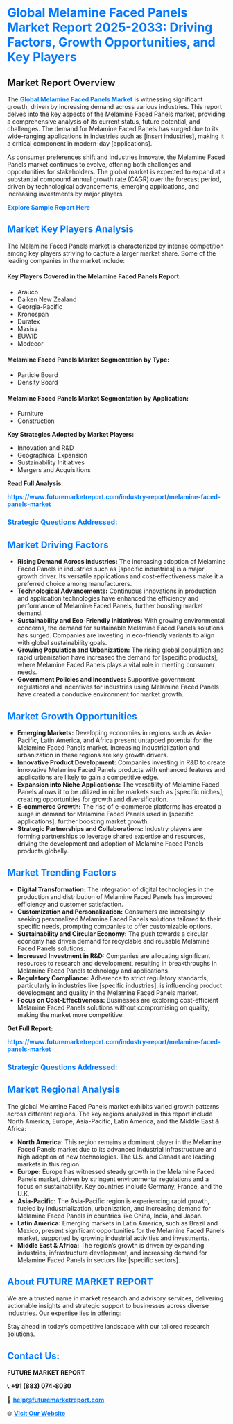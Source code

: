 <h1 style="color: #007BFF;">Global Melamine Faced Panels Market Report 2025-2033: Driving Factors, Growth Opportunities, and Key Players</h1>

<section id="overview">
<h2>Market Report Overview</h2>
<p>The <a href="https://www.futuremarketreport.com/industry-report/melamine-faced-panels-market" style="color: #007BFF; text-decoration: none;"><strong>Global Melamine Faced Panels Market</strong></a> is witnessing significant growth, driven by increasing demand across various industries. This report delves into the key aspects of the Melamine Faced Panels market, providing a comprehensive analysis of its current status, future potential, and challenges. The demand for Melamine Faced Panels has surged due to its wide-ranging applications in industries such as [insert industries], making it a critical component in modern-day [applications].</p>
<p>As consumer preferences shift and industries innovate, the Melamine Faced Panels market continues to evolve, offering both challenges and opportunities for stakeholders. The global market is expected to expand at a substantial compound annual growth rate (CAGR) over the forecast period, driven by technological advancements, emerging applications, and increasing investments by major players.</p>
</section>

<section id="overview">
<p><a href="https://www.futuremarketreport.com/request-sample/reportId=87321" style="color: #007BFF; text-decoration: none;"><strong>Explore Sample Report Here</strong></a></p>
</section>

<section id="key-players">
<h2 style="color: #007BFF;">Market Key Players Analysis</h2>
<p>The Melamine Faced Panels market is characterized by intense competition among key players striving to capture a larger market share. Some of the leading companies in the market include:</p>
<h4>Key Players Covered in the Melamine Faced Panels Report:</h4>
<ul><li>Arauco</li><li>Daiken New Zealand</li><li>Georgia-Pacific</li><li>Kronospan</li><li>Duratex</li><li>Masisa</li><li>EUWID</li><li>Modecor</li></ul>
<h4>Melamine Faced Panels Market Segmentation by Type:</h4>
<ul><li>Particle Board</li><li>Density Board</li></ul>

<h4>Melamine Faced Panels Market Segmentation by Application:</h4>
<ul><li>Furniture</li><li>Construction</li></ul>
<p><strong>Key Strategies Adopted by Market Players:</strong></p>
<ul>
<li>Innovation and R&D</li>
<li>Geographical Expansion</li>
<li>Sustainability Initiatives</li>
<li>Mergers and Acquisitions</li>
</ul>
</section>

<section>
<p><strong>Read Full Analysis: </strong></p><a href="https://www.futuremarketreport.com/industry-report/melamine-faced-panels-market" style="color: #007BFF; text-decoration: none;"><strong>https://www.futuremarketreport.com/industry-report/melamine-faced-panels-market</strong></a>
<h3 style="color: #007BFF;">Strategic Questions Addressed:</h3>
</section>

<section id="driving-factors">
<h2 style="color: #007BFF;">Market Driving Factors</h2>
<ul>
<li><strong>Rising Demand Across Industries:</strong> The increasing adoption of Melamine Faced Panels in industries such as [specific industries] is a major growth driver. Its versatile applications and cost-effectiveness make it a preferred choice among manufacturers.</li>
<li><strong>Technological Advancements:</strong> Continuous innovations in production and application technologies have enhanced the efficiency and performance of Melamine Faced Panels, further boosting market demand.</li>
<li><strong>Sustainability and Eco-Friendly Initiatives:</strong> With growing environmental concerns, the demand for sustainable Melamine Faced Panels solutions has surged. Companies are investing in eco-friendly variants to align with global sustainability goals.</li>
<li><strong>Growing Population and Urbanization:</strong> The rising global population and rapid urbanization have increased the demand for [specific products], where Melamine Faced Panels plays a vital role in meeting consumer needs.</li>
<li><strong>Government Policies and Incentives:</strong> Supportive government regulations and incentives for industries using Melamine Faced Panels have created a conducive environment for market growth.</li>
</ul>
</section>

<section id="growth-opportunities">
<h2 style="color: #007BFF;">Market Growth Opportunities</h2>
<ul>
<li><strong>Emerging Markets:</strong> Developing economies in regions such as Asia-Pacific, Latin America, and Africa present untapped potential for the Melamine Faced Panels market. Increasing industrialization and urbanization in these regions are key growth drivers.</li>
<li><strong>Innovative Product Development:</strong> Companies investing in R&D to create innovative Melamine Faced Panels products with enhanced features and applications are likely to gain a competitive edge.</li>
<li><strong>Expansion into Niche Applications:</strong> The versatility of Melamine Faced Panels allows it to be utilized in niche markets such as [specific niches], creating opportunities for growth and diversification.</li>
<li><strong>E-commerce Growth:</strong> The rise of e-commerce platforms has created a surge in demand for Melamine Faced Panels used in [specific applications], further boosting market growth.</li>
<li><strong>Strategic Partnerships and Collaborations:</strong> Industry players are forming partnerships to leverage shared expertise and resources, driving the development and adoption of Melamine Faced Panels products globally.</li>
</ul>
</section>

<section id="trending-factors">
<h2 style="color: #007BFF;">Market Trending Factors</h2>
<ul>
<li><strong>Digital Transformation:</strong> The integration of digital technologies in the production and distribution of Melamine Faced Panels has improved efficiency and customer satisfaction.</li>
<li><strong>Customization and Personalization:</strong> Consumers are increasingly seeking personalized Melamine Faced Panels solutions tailored to their specific needs, prompting companies to offer customizable options.</li>
<li><strong>Sustainability and Circular Economy:</strong> The push towards a circular economy has driven demand for recyclable and reusable Melamine Faced Panels solutions.</li>
<li><strong>Increased Investment in R&D:</strong> Companies are allocating significant resources to research and development, resulting in breakthroughs in Melamine Faced Panels technology and applications.</li>
<li><strong>Regulatory Compliance:</strong> Adherence to strict regulatory standards, particularly in industries like [specific industries], is influencing product development and quality in the Melamine Faced Panels market.</li>
<li><strong>Focus on Cost-Effectiveness:</strong> Businesses are exploring cost-efficient Melamine Faced Panels solutions without compromising on quality, making the market more competitive.</li>
</ul>
</section>

<section>
<p><strong>Get Full Report: </strong></p><a href="https://www.futuremarketreport.com/industry-report/melamine-faced-panels-market" style="color: #007BFF; text-decoration: none;"><strong>https://www.futuremarketreport.com/industry-report/melamine-faced-panels-market</strong></a>
<h3 style="color: #007BFF;">Strategic Questions Addressed:</h3>
</section>


<section id="regional-analysis">
<h2 style="color: #007BFF;">Market Regional Analysis</h2>
<p>The global Melamine Faced Panels market exhibits varied growth patterns across different regions. The key regions analyzed in this report include North America, Europe, Asia-Pacific, Latin America, and the Middle East & Africa:</p>
<ul>
<li><strong>North America:</strong> This region remains a dominant player in the Melamine Faced Panels market due to its advanced industrial infrastructure and high adoption of new technologies. The U.S. and Canada are leading markets in this region.</li>
<li><strong>Europe:</strong> Europe has witnessed steady growth in the Melamine Faced Panels market, driven by stringent environmental regulations and a focus on sustainability. Key countries include Germany, France, and the U.K.</li>
<li><strong>Asia-Pacific:</strong> The Asia-Pacific region is experiencing rapid growth, fueled by industrialization, urbanization, and increasing demand for Melamine Faced Panels in countries like China, India, and Japan.</li>
<li><strong>Latin America:</strong> Emerging markets in Latin America, such as Brazil and Mexico, present significant opportunities for the Melamine Faced Panels market, supported by growing industrial activities and investments.</li>
<li><strong>Middle East & Africa:</strong> The region’s growth is driven by expanding industries, infrastructure development, and increasing demand for Melamine Faced Panels in sectors like [specific sectors].</li>
</ul>
</section>

<footer>
<h2 style="color: #007BFF;">About FUTURE MARKET REPORT</h2>
<p>We are a trusted name in market research and advisory services, delivering actionable insights and strategic support to businesses across diverse industries. Our expertise lies in offering:</p>

<p>Stay ahead in today’s competitive landscape with our tailored research solutions.</p>

<h2 style="color: #007BFF;">Contact Us:</h2>
<p><strong>FUTURE MARKET REPORT</strong></p>
<p>📞 <strong>+91 (883) 074-8030</strong></p>
<p>📧 <strong><a href="mailto:help@futuremarketreport.com" style="color: #007BFF;">help@futuremarketreport.com</a></strong></p>
<p>🌐 <strong><a href="https://www.futuremarketreport.com/" style="color: #007BFF;">Visit Our Website</a></strong></p>
</footer>